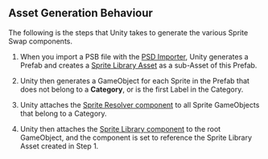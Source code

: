 ## Asset Generation Behaviour

The following is the steps that Unity takes to generate the various Sprite Swap components.

1. When you import a PSB file with the [PSD Importer](https://docs.unity3d.com/Packages/com.unity.2d.psdimporter@latest/index.html?preview=1), Unity generates a Prefab and creates a [Sprite Library Asset](SLAsset.md) as a sub-Asset of this Prefab.

   

2. Unity then generates a GameObject for each Sprite in the Prefab that does not belong to a __Category__, or is the first Label in the Category.

   

3. Unity attaches the [Sprite Resolver component](SRComponent.md) to all Sprite GameObjects that belong to a Category.

   

4. Unity then attaches the [Sprite Library component](SLComponent.md) to the root GameObject, and the component is set to reference the Sprite Library Asset created in Step 1.
